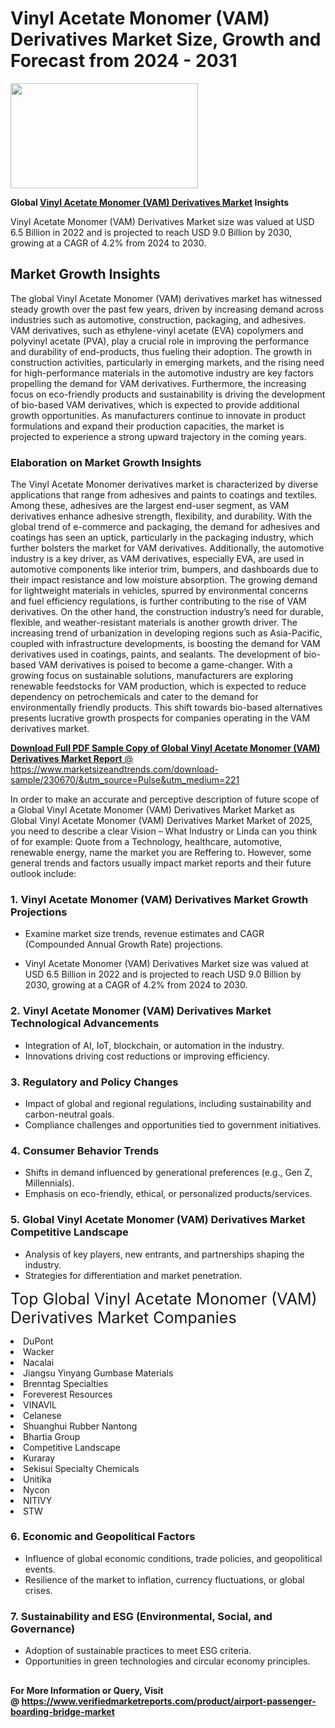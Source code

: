 <H1>Vinyl Acetate Monomer (VAM) Derivatives Market Size, Growth and Forecast from 2024 - 2031</H1><img class="aligncenter size-medium wp-image-584254" src="https://thirdeyenews.in/wp-content/uploads/2024/09/Global-Market-Research-300x168.jpeg" alt="" width="300" height="168" /><p><strong>Global&nbsp;<a href="https://www.marketsizeandtrends.com/download-sample/230670/&amp;utm_source=Pulse&amp;utm_medium=221">Vinyl Acetate Monomer (VAM) Derivatives Market</a> Insights</strong></p><p>Vinyl Acetate Monomer (VAM) Derivatives Market size was valued at USD 6.5 Billion in 2022 and is projected to reach USD 9.0 Billion by 2030, growing at a CAGR of 4.2% from 2024 to 2030.</p><p><h2>Market Growth Insights</h2> The global Vinyl Acetate Monomer (VAM) derivatives market has witnessed steady growth over the past few years, driven by increasing demand across industries such as automotive, construction, packaging, and adhesives. VAM derivatives, such as ethylene-vinyl acetate (EVA) copolymers and polyvinyl acetate (PVA), play a crucial role in improving the performance and durability of end-products, thus fueling their adoption. The growth in construction activities, particularly in emerging markets, and the rising need for high-performance materials in the automotive industry are key factors propelling the demand for VAM derivatives. Furthermore, the increasing focus on eco-friendly products and sustainability is driving the development of bio-based VAM derivatives, which is expected to provide additional growth opportunities. As manufacturers continue to innovate in product formulations and expand their production capacities, the market is projected to experience a strong upward trajectory in the coming years. <p><a href="#"></a></p> <h3>Elaboration on Market Growth Insights</h3> The Vinyl Acetate Monomer derivatives market is characterized by diverse applications that range from adhesives and paints to coatings and textiles. Among these, adhesives are the largest end-user segment, as VAM derivatives enhance adhesive strength, flexibility, and durability. With the global trend of e-commerce and packaging, the demand for adhesives and coatings has seen an uptick, particularly in the packaging industry, which further bolsters the market for VAM derivatives. Additionally, the automotive industry is a key driver, as VAM derivatives, especially EVA, are used in automotive components like interior trim, bumpers, and dashboards due to their impact resistance and low moisture absorption. The growing demand for lightweight materials in vehicles, spurred by environmental concerns and fuel efficiency regulations, is further contributing to the rise of VAM derivatives. On the other hand, the construction industry’s need for durable, flexible, and weather-resistant materials is another growth driver. The increasing trend of urbanization in developing regions such as Asia-Pacific, coupled with infrastructure developments, is boosting the demand for VAM derivatives used in coatings, paints, and sealants. The development of bio-based VAM derivatives is poised to become a game-changer. With a growing focus on sustainable solutions, manufacturers are exploring renewable feedstocks for VAM production, which is expected to reduce dependency on petrochemicals and cater to the demand for environmentally friendly products. This shift towards bio-based alternatives presents lucrative growth prospects for companies operating in the VAM derivatives market. <p><a href="#"></p><p><span class=""><strong>Download Full PDF Sample Copy of Global Vinyl Acetate Monomer (VAM) Derivatives Market Report</strong> @ <a href="https://www.marketsizeandtrends.com/download-sample/230670/&amp;utm_source=Pulse&amp;utm_medium=221" target="_blank">https://www.marketsizeandtrends.com/download-sample/230670/&amp;utm_source=Pulse&amp;utm_medium=221</a></span></p><p>In order to make an accurate and perceptive description of future scope of a Global&nbsp;Vinyl Acetate Monomer (VAM) Derivatives Market Market as Global&nbsp;Vinyl Acetate Monomer (VAM) Derivatives Market Market of 2025, you need to describe a clear Vision &ndash; What Industry or Linda can you think of for example: Quote from a Technology, healthcare, automotive, renewable energy, name the market you are Reffering to. However, some general trends and factors usually impact market reports and their future outlook include:</p><h3>1.&nbsp;<strong>Vinyl Acetate Monomer (VAM) Derivatives Market Growth Projections</strong></h3><ul><li>Examine market size trends, revenue estimates and CAGR (Compounded Annual Growth Rate) projections.</li><li><p>Vinyl Acetate Monomer (VAM) Derivatives Market size was valued at USD 6.5 Billion in 2022 and is projected to reach USD 9.0 Billion by 2030, growing at a CAGR of 4.2% from 2024 to 2030.</p></li></ul><h3>2.&nbsp;<strong>Vinyl Acetate Monomer (VAM) Derivatives Market Technological Advancements</strong></h3><ul><li>Integration of AI, IoT, blockchain, or automation in the industry.</li><li>Innovations driving cost reductions or improving efficiency.</li></ul><h3>3.&nbsp;<strong>Regulatory and Policy Changes</strong></h3><ul><li>Impact of global and regional regulations, including sustainability and carbon-neutral goals.</li><li>Compliance challenges and opportunities tied to government initiatives.</li></ul><h3>4.&nbsp;<strong>Consumer Behavior Trends</strong></h3><ul><li>Shifts in demand influenced by generational preferences (e.g., Gen Z, Millennials).</li><li>Emphasis on eco-friendly, ethical, or personalized products/services.</li></ul><h3>5.&nbsp;<strong>Global Vinyl Acetate Monomer (VAM) Derivatives Market Competitive Landscape</strong></h3><ul><li>Analysis of key players, new entrants, and partnerships shaping the industry.</li><li>Strategies for differentiation and market penetration.</li></ul><p data-pm-slice="1 1 []"><span style="color: inherit; font-family: inherit; font-size: 25px;">Top Global Vinyl Acetate Monomer (VAM) Derivatives Market Companies</span></p><div class="" data-test-id=""><p><li>DuPont</li><li> Wacker</li><li> Nacalai</li><li> Jiangsu Yinyang Gumbase Materials</li><li> Brenntag Specialties</li><li> Foreverest Resources</li><li> VINAVIL</li><li> Celanese</li><li> Shuanghui Rubber Nantong</li><li> Bhartia Group</li><li> Competitive Landscape</li><li> Kuraray</li><li> Sekisui Specialty Chemicals</li><li> Unitika</li><li> Nycon</li><li> NITIVY</li><li> STW</li></p></div><h3>6.&nbsp;<strong>Economic and Geopolitical Factors</strong></h3><ul><li>Influence of global economic conditions, trade policies, and geopolitical events.</li><li>Resilience of the market to inflation, currency fluctuations, or global crises.</li></ul><h3>7.&nbsp;<strong>Sustainability and ESG (Environmental, Social, and Governance)</strong></h3><ul><li>Adoption of sustainable practices to meet ESG criteria.</li><li>Opportunities in green technologies and circular economy principles.</li></ul><h2><strong style="font-size: 14px;">For More Information or Query, Visit @&nbsp;</strong><a style="background-color: #ffffff; font-size: 14px;" href="https://www.marketsizeandtrends.com/report/vinyl-acetate-monomer-vam-derivatives-market/" target="_blank">https://www.verifiedmarketreports.com/product/airport-passenger-boarding-bridge-market</a></h2>
